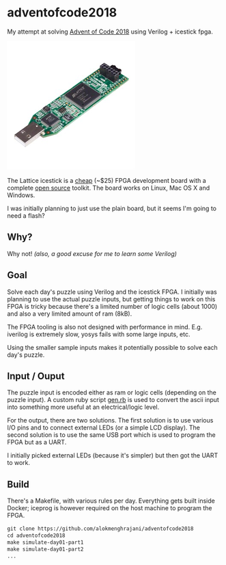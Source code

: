 # adventofcode2018
My attempt at solving [Advent of Code 2018](https://adventofcode.com/2018) using Verilog + icestick fpga.

![icestick](icestick/board.jpg)

The Lattice icestick is a [cheap](https://www.digikey.com/product-detail/en/lattice-semiconductor-corporation/ICE40HX1K-STICK-EVN/220-2656-ND/4289604) (~$25) FPGA development board with a complete [open source](http://www.clifford.at/icestorm/) toolkit. The board works on Linux, Mac OS X and Windows.

I was initially planning to just use the plain board, but it seems I'm going to need a flash?

## Why?
Why not!
_(also, a good excuse for me to learn some Verilog)_

## Goal
Solve each day's puzzle using Verilog and the icestick FPGA. I initially was planning to use the actual puzzle
inputs, but getting things to work on this FPGA is tricky because there's a limited number of logic cells (about 1000) and also a very limited amount of ram (8kB).

The FPGA tooling is also not designed with performance in mind. E.g. iverilog is extremely slow, yosys fails with
some large inputs, etc.

Using the smaller sample inputs makes it potentially possible to solve each day's puzzle.

## Input / Ouput
The puzzle input is encoded either as ram or logic cells (depending on the puzzle input). A custom ruby script [gen.rb](https://github.com/alokmenghrajani/adventofcode2018/blob/master/gen.rb) is used to convert the ascii input into something more useful at an electrical/logic level.

For the output, there are two solutions. The first solution is to use various I/O pins and to connect external LEDs (or a simple LCD display). The second solution is to use the same USB port which is used to program the FPGA but as a UART.

I initially picked external LEDs (because it's simpler) but then got the UART to work.

## Build
There's a Makefile, with various rules per day. Everything gets built inside Docker; iceprog is however required on the host machine to program the FPGA.

```
git clone https://github.com/alokmenghrajani/adventofcode2018
cd adventofcode2018
make simulate-day01-part1
make simulate-day01-part2
...
```
